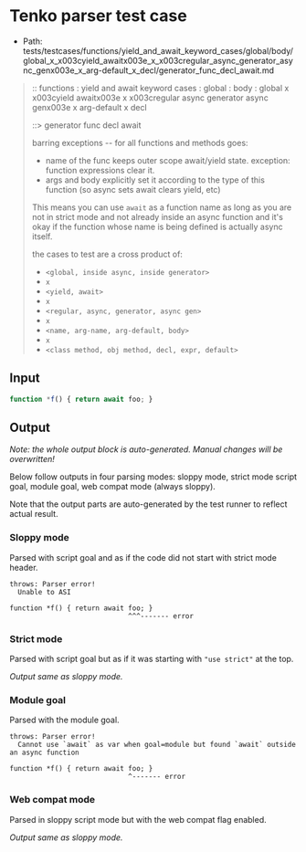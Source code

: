 # Tenko parser test case

- Path: tests/testcases/functions/yield_and_await_keyword_cases/global/body/global_x_x003cyield_awaitx003e_x_x003cregular_async_generator_async_genx003e_x_arg-default_x_decl/generator_func_decl_await.md

> :: functions : yield and await keyword cases : global : body : global x x003cyield awaitx003e x x003cregular async generator async genx003e x arg-default x decl
>
> ::> generator func decl await
>
> barring exceptions -- for all functions and methods goes:
>
> - name of the func keeps outer scope await/yield state. exception: function expressions clear it.
> - args and body explicitly set it according to the type of this function (so async sets await clears yield, etc)
>
> This means you can use `await` as a function name as long as you are not in strict mode and not already inside an async function and it's okay if the function whose name is being defined is actually async itself.
>
> the cases to test are a cross product of:
>
> - `<global, inside async, inside generator>` 
> - `x` 
> - `<yield, await>`
> - `x` 
> - `<regular, async, generator, async gen>`
> - `x` 
> - `<name, arg-name, arg-default, body>`
> - `x`
> - `<class method, obj method, decl, expr, default>`

## Input

`````js
function *f() { return await foo; }
`````

## Output

_Note: the whole output block is auto-generated. Manual changes will be overwritten!_

Below follow outputs in four parsing modes: sloppy mode, strict mode script goal, module goal, web compat mode (always sloppy).

Note that the output parts are auto-generated by the test runner to reflect actual result.

### Sloppy mode

Parsed with script goal and as if the code did not start with strict mode header.

`````
throws: Parser error!
  Unable to ASI

function *f() { return await foo; }
                             ^^^------- error
`````

### Strict mode

Parsed with script goal but as if it was starting with `"use strict"` at the top.

_Output same as sloppy mode._

### Module goal

Parsed with the module goal.

`````
throws: Parser error!
  Cannot use `await` as var when goal=module but found `await` outside an async function

function *f() { return await foo; }
                             ^------- error
`````


### Web compat mode

Parsed in sloppy script mode but with the web compat flag enabled.

_Output same as sloppy mode._
